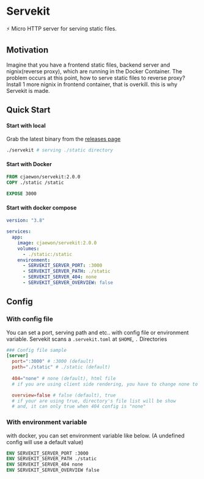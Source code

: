 # Servekit
⚡️ Micro HTTP server for serving static files. 

## Motivation
Imagine that you have a frontend static files, backend server and nignix(reverse proxy), which are running in the Docker Container. The problem occurs at this point, how to serve static files to reverse proxy? Install 1 more nignix in frontend container, that is overkill. this is why Servekit is made.

## Quick Start
#### Start with local
Grab the latest binary from the [releases page](https://github.com/cjaewon/servekit/releases)
```sh
./servekit # serving ./static directory
```

#### Start with Docker
```Dockerfile
FROM cjaewon/servekit:2.0.0
COPY ./static /static

EXPOSE 3000
```

#### Start with docker compose
```yml
version: "3.8"

services:
  app:
    image: cjaewon/servekit:2.0.0
    volumes:
      - ./static:/static
    environment:
      - SERVEKIT_SERVER_PORT: :3000
      - SERVEKIT_SERVER_PATH: ./static
      - SERVEKIT_SERVER_404: none
      - SERVEKIT_SERVER_OVERVIEW: false
```

## Config
### With config file
You can set a port, serving path and etc.. with config file or environment variable.
Servekit scans a `.servekit.toml` at `$HOME`, `.` Directories

```toml
### Config file sample
[server]
  port=":3000" # :3000 (default)
  path="./static" # ./static (default)
  
  404="none" # none (default), html file
  # if you are using client side rendering, you have to change none to index.html

  overview=false # false (default), true
  # if your are using true, directory's file list will be show
  # and, it can only true when 404 config is "none"
```

### With environment variable
with docker, you can set environment variable like below. (A undefined config will use a default value)
```Dockerfile
ENV SERVEKIT_SERVER_PORT :3000
ENV SERVEKIT_SERVER_PATH ./static
ENV SERVEKIT_SERVER_404 none
ENV SERVEKIT_SERVER_OVERVIEW false
```

